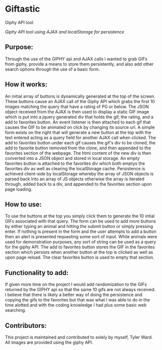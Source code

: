 # Giftastic
Giphy API tool

*Giphy API tool using AJAX and localStorage for persistence*

## Purpose:
Through the use of the GIPHY api and AJAX calls I wanted to grab GIFs from giphy, provide a means to store them persistently, and also add other search options through the use of a basic form.

## How it works:
An initial array of buttons is dynamically generated at the top of the screen. These buttons cause an AJAX call of the Giphy API which grabs the first 10 images matching the query that have a rating of PG or below. The JSON object received from the AJAX is then used to display a static GIF image which is put into a jquery generated div that holds the gif, the rating, and a add to favorites button. An event listener is then attached to each gif that causes the GIF to be animated on click by changing its source url. A simple form exists on the right that will generate a new button at the top with the text entered acting as a query field for another AJAX call when clicked. The add to favorites button under each gif causes the gif's div to be cloned, the add to favorite button removed from the clone, and then appended to the favorites section of the webpage. The html content of the new div is then converted into a JSON object and stored in local storage. An empty favorites button is attached to the favorites div which both emptys the favorites div as well as clearing the localStorage cache. Persistence is achieved client-side by localStorage whereby the array of JSON objects is parsed back into an array of JS objects otherwise the array is iterated through, added back to a div, and appended to the favorites section upon page loading.

## How to use:
To use the buttons at the top you simply click them to generate the 10 intial GIFs associated with that query. The form can be used to add more buttons by either typing an animal and hitting the submit button or simply pressing enter. If nothing is present in the form and the user attempts to add a button then an alert is presented requesting some sort of input. While animals were used for demonstration purposes, any sort of string can be used as a query for the giphy API. The add to favorites button stores the GIF in the favorites section which persists when another button at the top is clicked as well as upon page reload. The clear favorites button is used to empty that section.

## Functionality to add:
If given more time on the project I would add randomization to the GIFs returned by the GIPHY api so that the same 10 gifs are not always received. I believe that there is likely a better way of doing the persistence and copying the gifs to the favorites but that was what I was able to do in the time alotted and with the coding knowledge I had plus some basic web searching.

## Contributors:
This project is maintained and contributed to solely by myself, Tyler Ward. All images are provided using the giphy API.

